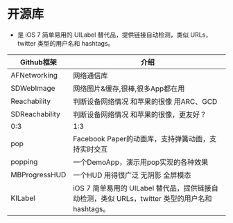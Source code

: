 # 开源库

-  是 iOS 7 简单易用的 UILabel 替代品，提供链接自动检测，类似 URLs，twitter 类型的用户名和 hashtags。


| Github框架 | 介绍 |
| -- | -- |
| AFNetworking | 网络通信库 |
| SDWebImage | 网络图片&缓存,很棒,很多App都在用 |
| Reachability | 判断设备网络情况 和苹果的很像 用ARC、GCD |
| SDReachability | 判断设备网络情况 和苹果的很像，更友好？ |
| 0:3 | 1:3 |
| pop | Facebook Paper的动画库，支持弹簧动画，支持实时交互 |
| popping | 一个DemoApp，演示用pop实现的各种效果 |
| MBProgressHUD | 一个HUD 用得很广泛 无阴影 全屏模态 |
| KILabel | iOS 7 简单易用的 UILabel 替代品，提供链接自动检测，类似 URLs，twitter 类型的用户名和 hashtags。 |

